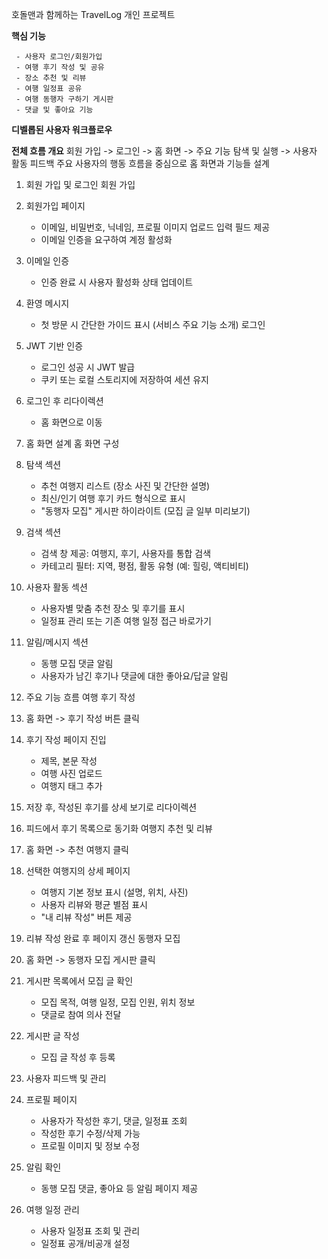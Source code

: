 호돌맨과 함께하는 TravelLog 개인 프로젝트

**핵심 기능**

     - 사용자 로그인/회원가입
     - 여행 후기 작성 및 공유
     - 장소 추천 및 리뷰
     - 여행 일정표 공유
     - 여행 동행자 구하기 게시판
     - 댓글 및 좋아요 기능


**디벨롭된 사용자 워크플로우**

**전체 흐름 개요**
회원 가입 -> 로그인 -> 홈 화면 -> 주요 기능 탐색 및 실행 -> 사용자 활동 피드백 주요 사용자의 행동 흐름을 중심으로 홈 화면과 기능들 설계

1. 회원 가입 및 로그인
회원 가입
1. 회원가입 페이지
    * 이메일, 비밀번호, 닉네임, 프로필 이미지 업로드 입력 필드 제공
    * 이메일 인증을 요구하여 계정 활성화
2. 이메일 인증
    * 인증 완료 시 사용자 활성화 상태 업데이트
3. 환영 메시지
    * 첫 방문 시 간단한 가이드 표시 (서비스 주요 기능 소개)
로그인
1. JWT 기반 인증
    * 로그인 성공 시 JWT 발급
    * 쿠키 또는 로컬 스토리지에 저장하여 세션 유지
2. 로그인 후 리다이렉션
    * 홈 화면으로 이동

2. 홈 화면 설계
홈 화면 구성
1. 탐색 섹션
    * 추천 여행지 리스트 (장소 사진 및 간단한 설명)
    * 최신/인기 여행 후기 카드 형식으로 표시
    * "동행자 모집" 게시판 하이라이트 (모집 글 일부 미리보기)
2. 검색 섹션
    * 검색 창 제공: 여행지, 후기, 사용자를 통합 검색
    * 카테고리 필터: 지역, 평점, 활동 유형 (예: 힐링, 액티비티)
3. 사용자 활동 섹션
    * 사용자별 맞춤 추천 장소 및 후기를 표시
    * 일정표 관리 또는 기존 여행 일정 접근 바로가기
4. 알림/메시지 섹션
    * 동행 모집 댓글 알림
    * 사용자가 남긴 후기나 댓글에 대한 좋아요/답글 알림

3. 주요 기능 흐름
여행 후기 작성
1. 홈 화면 -> 후기 작성 버튼 클릭
2. 후기 작성 페이지 진입
    * 제목, 본문 작성
    * 여행 사진 업로드
    * 여행지 태그 추가
3. 저장 후, 작성된 후기를 상세 보기로 리다이렉션
4. 피드에서 후기 목록으로 동기화
여행지 추천 및 리뷰
1. 홈 화면 -> 추천 여행지 클릭
2. 선택한 여행지의 상세 페이지
    * 여행지 기본 정보 표시 (설명, 위치, 사진)
    * 사용자 리뷰와 평균 별점 표시
    * "내 리뷰 작성" 버튼 제공
3. 리뷰 작성 완료 후 페이지 갱신
동행자 모집
1. 홈 화면 -> 동행자 모집 게시판 클릭
2. 게시판 목록에서 모집 글 확인
    * 모집 목적, 여행 일정, 모집 인원, 위치 정보
    * 댓글로 참여 의사 전달
3. 게시판 글 작성
    * 모집 글 작성 후 등록

4. 사용자 피드백 및 관리
1. 프로필 페이지
    * 사용자가 작성한 후기, 댓글, 일정표 조회
    * 작성한 후기 수정/삭제 가능
    * 프로필 이미지 및 정보 수정
2. 알림 확인
    * 동행 모집 댓글, 좋아요 등 알림 페이지 제공
3. 여행 일정 관리
    * 사용자 일정표 조회 및 관리
    * 일정표 공개/비공개 설정

     

